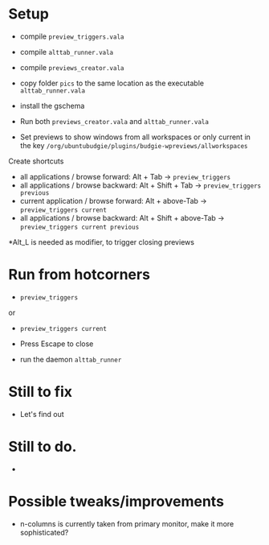 # Setup

- compile `preview_triggers.vala `
- compile `alttab_runner.vala`
- compile `previews_creator.vala`
- copy folder `pics` to the same location as the executable `alttab_runner.vala`
- install the gschema

- Run both `previews_creator.vala` and `alttab_runner.vala`
- Set previews to show windows from all workspaces or only current in the key `/org/ubuntubudgie/plugins/budgie-wpreviews/allworkspaces`


Create shortcuts
- all applications / browse forward: Alt + Tab -> `preview_triggers`
- all applications / browse backward: Alt + Shift + Tab -> `preview_triggers previous`
- current application / browse forward: Alt + above-Tab -> `preview_triggers current`
- all applications / browse backward: Alt + Shift + above-Tab -> `preview_triggers current previous`

*Alt_L is needed as modifier, to trigger closing previews

# Run from hotcorners
- `preview_triggers`

or 

- `preview_triggers current`

- Press Escape to close

- run the daemon `alttab_runner`

# Still to fix
- Let's find out

# Still to do.
- 

# Possible tweaks/improvements
- n-columns is currently taken from primary monitor, make it more sophisticated?
